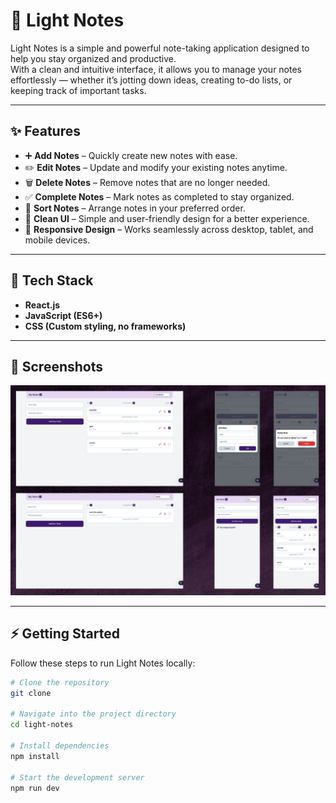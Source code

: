 # 📝 Light Notes

Light Notes is a simple and powerful note-taking application designed to help you stay organized and productive.  
With a clean and intuitive interface, it allows you to manage your notes effortlessly — whether it’s jotting down ideas, creating to-do lists, or keeping track of important tasks.

---

## ✨ Features

- ➕ **Add Notes** – Quickly create new notes with ease.  
- ✏️ **Edit Notes** – Update and modify your existing notes anytime.  
- 🗑️ **Delete Notes** – Remove notes that are no longer needed.  
- ✅ **Complete Notes** – Mark notes as completed to stay organized.  
- 🔀 **Sort Notes** – Arrange notes in your preferred order.  
- 🎨 **Clean UI** – Simple and user-friendly design for a better experience.  
- 📱 **Responsive Design** – Works seamlessly across desktop, tablet, and mobile devices.  

---

## 🚀 Tech Stack

- **React.js**  
- **JavaScript (ES6+)**  
- **CSS (Custom styling, no frameworks)**  

---

## 📸 Screenshots

![preview image](/preview.png)

---

## ⚡ Getting Started

Follow these steps to run Light Notes locally:

```bash
# Clone the repository
git clone 

# Navigate into the project directory
cd light-notes

# Install dependencies
npm install

# Start the development server
npm run dev
